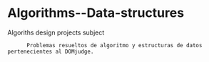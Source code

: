 # Algorithms--Data-structures
Algoriths design projects subject 

          Problemas resueltos de algoritmo y estructuras de datos pertenecientes al DOMjudge.

